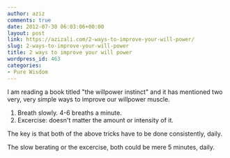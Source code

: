 ```yaml
---
author: aziz
comments: true
date: 2012-07-30 06:03:06+00:00
layout: post
link: https://azizali.com/2-ways-to-improve-your-will-power/
slug: 2-ways-to-improve-your-will-power
title: 2 ways to improve your will power
wordpress_id: 463
categories:
- Pure Wisdom
---
```


I am reading a book titled "the willpower instinct" and it has mentioned two very, very simple ways to improve our willpower muscle.

1. Breath slowly. 4-6 breaths a minute.
2. Excercise: doesn't matter the amount or intensity of it.

The key is that both of the above tricks have to be done consistently, daily.

The slow berating or the excercise, both could be mere 5 minutes, daily.
